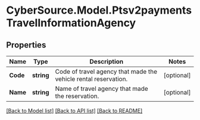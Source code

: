 # CyberSource.Model.Ptsv2paymentsTravelInformationAgency
## Properties

Name | Type | Description | Notes
------------ | ------------- | ------------- | -------------
**Code** | **string** | Code of travel agency that made the vehicle rental reservation.  | [optional] 
**Name** | **string** | Name of travel agency that made the reservation.  | [optional] 

[[Back to Model list]](../README.md#documentation-for-models) [[Back to API list]](../README.md#documentation-for-api-endpoints) [[Back to README]](../README.md)

